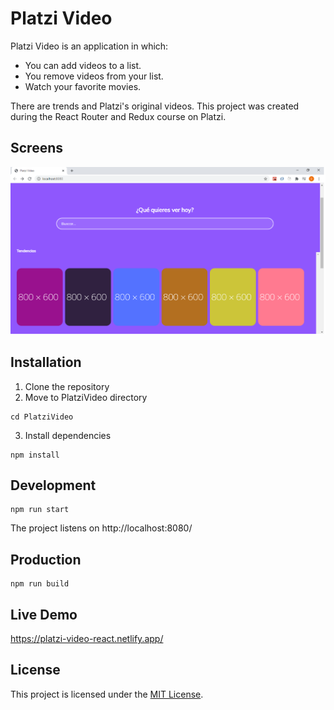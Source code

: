 # Platzi Video

Platzi Video is an application in which:
* You can add videos to a list.
* You remove videos from your list.
* Watch your favorite movies.

There are trends and Platzi's original videos.
This project was created during the React Router and Redux course on Platzi.

## Screens

![Home Screen](https://github.com/DaneliaSanchz/PlatziVideo/blob/master/src/assets/static/Home.png)

## Installation

1. Clone the repository
2. Move to PlatziVideo directory 
```
cd PlatziVideo
```
3. Install dependencies
```
npm install
```

## Development
```
npm run start
```

The project listens on http://localhost:8080/

## Production
```
npm run build
```

## Live Demo

https://platzi-video-react.netlify.app/

## License

This project is licensed under the [MIT License](https://github.com/DaneliaSanchz/PlatziVideo/blob/master/LICENSE).
